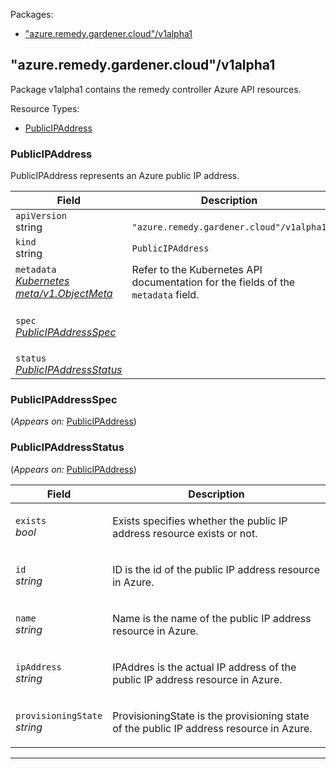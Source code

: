 <p>Packages:</p>
<ul>
<li>
<a href="#%22azure.remedy.gardener.cloud%22%2fv1alpha1">&#34;azure.remedy.gardener.cloud&#34;/v1alpha1</a>
</li>
</ul>
<h2 id="&#34;azure.remedy.gardener.cloud&#34;/v1alpha1">&#34;azure.remedy.gardener.cloud&#34;/v1alpha1</h2>
<p>
<p>Package v1alpha1 contains the remedy controller Azure API resources.</p>
</p>
Resource Types:
<ul><li>
<a href="#%22azure.remedy.gardener.cloud%22/v1alpha1.PublicIPAddress">PublicIPAddress</a>
</li></ul>
<h3 id="&#34;azure.remedy.gardener.cloud&#34;/v1alpha1.PublicIPAddress">PublicIPAddress
</h3>
<p>
<p>PublicIPAddress represents an Azure public IP address.</p>
</p>
<table>
<thead>
<tr>
<th>Field</th>
<th>Description</th>
</tr>
</thead>
<tbody>
<tr>
<td>
<code>apiVersion</code></br>
string</td>
<td>
<code>
&#34;azure.remedy.gardener.cloud&#34;/v1alpha1
</code>
</td>
</tr>
<tr>
<td>
<code>kind</code></br>
string
</td>
<td><code>PublicIPAddress</code></td>
</tr>
<tr>
<td>
<code>metadata</code></br>
<em>
<a href="https://kubernetes.io/docs/reference/generated/kubernetes-api/v1.15/#objectmeta-v1-meta">
Kubernetes meta/v1.ObjectMeta
</a>
</em>
</td>
<td>
Refer to the Kubernetes API documentation for the fields of the
<code>metadata</code> field.
</td>
</tr>
<tr>
<td>
<code>spec</code></br>
<em>
<a href="#%22azure.remedy.gardener.cloud%22/v1alpha1.PublicIPAddressSpec">
PublicIPAddressSpec
</a>
</em>
</td>
<td>
<br/>
<br/>
<table>
</table>
</td>
</tr>
<tr>
<td>
<code>status</code></br>
<em>
<a href="#%22azure.remedy.gardener.cloud%22/v1alpha1.PublicIPAddressStatus">
PublicIPAddressStatus
</a>
</em>
</td>
<td>
</td>
</tr>
</tbody>
</table>
<h3 id="&#34;azure.remedy.gardener.cloud&#34;/v1alpha1.PublicIPAddressSpec">PublicIPAddressSpec
</h3>
<p>
(<em>Appears on:</em>
<a href="#%22azure.remedy.gardener.cloud%22/v1alpha1.PublicIPAddress">PublicIPAddress</a>)
</p>
<p>
</p>
<h3 id="&#34;azure.remedy.gardener.cloud&#34;/v1alpha1.PublicIPAddressStatus">PublicIPAddressStatus
</h3>
<p>
(<em>Appears on:</em>
<a href="#%22azure.remedy.gardener.cloud%22/v1alpha1.PublicIPAddress">PublicIPAddress</a>)
</p>
<p>
</p>
<table>
<thead>
<tr>
<th>Field</th>
<th>Description</th>
</tr>
</thead>
<tbody>
<tr>
<td>
<code>exists</code></br>
<em>
bool
</em>
</td>
<td>
<p>Exists specifies whether the public IP address resource exists or not.</p>
</td>
</tr>
<tr>
<td>
<code>id</code></br>
<em>
string
</em>
</td>
<td>
<p>ID is the id of the public IP address resource in Azure.</p>
</td>
</tr>
<tr>
<td>
<code>name</code></br>
<em>
string
</em>
</td>
<td>
<p>Name is the name of the public IP address resource in Azure.</p>
</td>
</tr>
<tr>
<td>
<code>ipAddress</code></br>
<em>
string
</em>
</td>
<td>
<p>IPAddres is the actual IP address of the public IP address resource in Azure.</p>
</td>
</tr>
<tr>
<td>
<code>provisioningState</code></br>
<em>
string
</em>
</td>
<td>
<p>ProvisioningState is the provisioning state of the public IP address resource in Azure.</p>
</td>
</tr>
</tbody>
</table>
<hr/>
